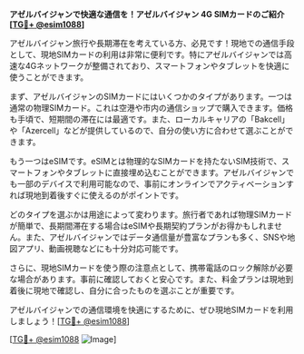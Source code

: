 **アゼルバイジャンで快適な通信を！アゼルバイジャン 4G SIMカードのご紹介[[TG💪+ @esim1088](https://t.me/s/esim1088)]**

アゼルバイジャン旅行や長期滞在を考えている方、必見です！現地での通信手段として、現地SIMカードの利用は非常に便利です。特にアゼルバイジャンでは高速な4Gネットワークが整備されており、スマートフォンやタブレットを快適に使うことができます。

まず、アゼルバイジャンのSIMカードにはいくつかのタイプがあります。一つは通常の物理SIMカード。これは空港や市内の通信ショップで購入できます。価格も手頃で、短期間の滞在には最適です。また、ローカルキャリアの「Bakcell」や「Azercell」などが提供しているので、自分の使い方に合わせて選ぶことができます。

もう一つはeSIMです。eSIMとは物理的なSIMカードを持たないSIM技術で、スマートフォンやタブレットに直接埋め込むことができます。アゼルバイジャンでも一部のデバイスで利用可能なので、事前にオンラインでアクティベーションすれば現地到着後すぐに使えるのがポイントです。

どのタイプを選ぶかは用途によって変わります。旅行者であれば物理SIMカードが簡単で、長期間滞在する場合はeSIMや長期契約プランがお得かもしれません。また、アゼルバイジャンではデータ通信量が豊富なプランも多く、SNSや地図アプリ、動画視聴などにも十分対応可能です。

さらに、現地SIMカードを使う際の注意点として、携帯電話のロック解除が必要な場合があります。事前に確認しておくと安心です。また、料金プランは現地到着後に現地で確認し、自分に合ったものを選ぶことが重要です。

アゼルバイジャンでの通信環境を快適にするために、ぜひ現地SIMカードを利用しましょう！[[TG💪+ @esim1088](https://t.me/s/esim1088)]

[[TG💪+ @esim1088](https://t.me/s/esim1088) ![Image](https://i.postimg.cc/Y0z9fWf4/image.png)]